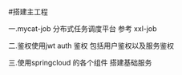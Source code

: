 #搭建主工程

一.mycat-job 分布式任务调度平台  参考 xxl-job

二.鉴权使用jwt auth 鉴权 包括用户鉴权以及服务鉴权

三.使用springcloud 的各个组件 搭建基础服务
	
	
	